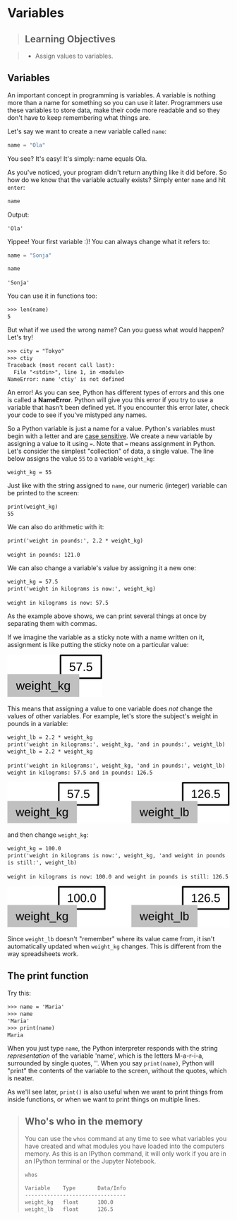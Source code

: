 
# Variables

> ## Learning Objectives

> *   Assign values to variables.

## Variables

An important concept in programming is variables. A variable is nothing more than a name for something so you can use it later. Programmers use these variables to store data, make their code more readable and so they don't have to keep remembering what things are.

Let's say we want to create a new variable called `name`:

```python
name = "Ola"
```

You see? It's easy! It's simply: name equals Ola.

As you've noticed, your program didn't return anything like it did before. So how do we know that the variable actually exists? Simply enter `name` and hit `enter`:

```python
name
```
Output:
```
'Ola'
```

Yippee! Your first variable :)! You can always change what it refers to:

```python
name = "Sonja"
```
```python
name
```
``
'Sonja'
``

You can use it in functions too:

    >>> len(name)
    5

But what if we used the wrong name? Can you guess what would happen? Let's try!

    >>> city = "Tokyo"
    >>> ctiy
    Traceback (most recent call last):
      File "<stdin>", line 1, in <module>
    NameError: name 'ctiy' is not defined

An error! As you can see, Python has different types of errors and this one is called a **NameError**. Python will give you this error if you try to use a variable that hasn't been defined yet. If you encounter this error later, check your code to see if you've mistyped any names.


So a Python variable is just a name for a value. Python's variables must begin with a letter and are [case sensitive](reference.html#case-sensitive).
We create a new variable by assigning a value to it using `=`. Note that `=` means assignment in Python. 
Let's consider the simplest "collection" of data, a single value. The line below assigns the value `55` to a variable `weight_kg`:

    weight_kg = 55


Just like with the string assigned to `name`, our numeric (integer) variable can be printed to the screen:


    print(weight_kg)
    55


We can also do arithmetic with it:

    print('weight in pounds:', 2.2 * weight_kg)

    weight in pounds: 121.0


We can also change a variable's value by assigning it a new one:


    weight_kg = 57.5
    print('weight in kilograms is now:', weight_kg)

    weight in kilograms is now: 57.5


As the example above shows,
we can print several things at once by separating them with commas.

If we imagine the variable as a sticky note with a name written on it,
assignment is like putting the sticky note on a particular value:

![Variables as Sticky Notes](../fig/python-sticky-note-variables-01.svg)

This means that assigning a value to one variable does *not* change the values of other variables.
For example,
let's store the subject's weight in pounds in a variable:


    weight_lb = 2.2 * weight_kg
    print('weight in kilograms:', weight_kg, 'and in pounds:', weight_lb)
    weight_lb = 2.2 * weight_kg
    
    print('weight in kilograms:', weight_kg, 'and in pounds:', weight_lb)
    weight in kilograms: 57.5 and in pounds: 126.5


![Creating Another Variable](../fig/python-sticky-note-variables-02.svg)

and then change `weight_kg`:


    weight_kg = 100.0
    print('weight in kilograms is now:', weight_kg, 'and weight in pounds is still:', weight_lb)

    weight in kilograms is now: 100.0 and weight in pounds is still: 126.5

![Updating a Variable](../fig/python-sticky-note-variables-03.svg)

Since `weight_lb` doesn't "remember" where its value came from,
it isn't automatically updated when `weight_kg` changes.
This is different from the way spreadsheets work.


## The print function

Try this:

    >>> name = 'Maria'
    >>> name
    'Maria'
    >>> print(name)
    Maria

When you just type `name`, the Python interpreter responds with the string *representation* of the variable 'name', which is the letters M-a-r-i-a, surrounded by single quotes, ''. When you say `print(name)`, Python will "print" the contents of the variable to the screen, without the quotes, which is neater.

As we'll see later, `print()` is also useful when we want to print things from inside functions, or when we want to print things on multiple lines.

> ## Who's who in the memory
>
>You can use the `whos` command at any time to see what variables you have created and what modules you have loaded into the computers memory. As this is an IPython command, it will only work if you are in an IPython terminal or the Jupyter Notebook. 
>
>~~~ {.python}
>whos
>~~~
>~~~ {.output}
>Variable    Type       Data/Info
>--------------------------------
>weight_kg   float      100.0
>weight_lb   float      126.5
>~~~